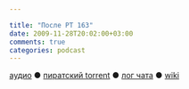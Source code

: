 ```yaml
---

title: "После РТ 163"
date: 2009-11-28T20:02:00+03:00
comments: true
categories: podcast
---
```

[аудио](http://cdn.radio-t.com/rt163post.mp3) ● [пиратский torrent](http://pirates.radio-t.com/torrents/rt163post.mp3.torrent) ● [лог чата](http://chat.radio-t.com/logs/radio-t-163.html) ● [wiki](http://wiki.radio-t.com/%D0%9F%D0%BE%D1%81%D0%BB%D0%B5_%D0%A0%D0%A2_163)<audio src="http://cdn.radio-t.com/rt163post.mp3" preload="none">
